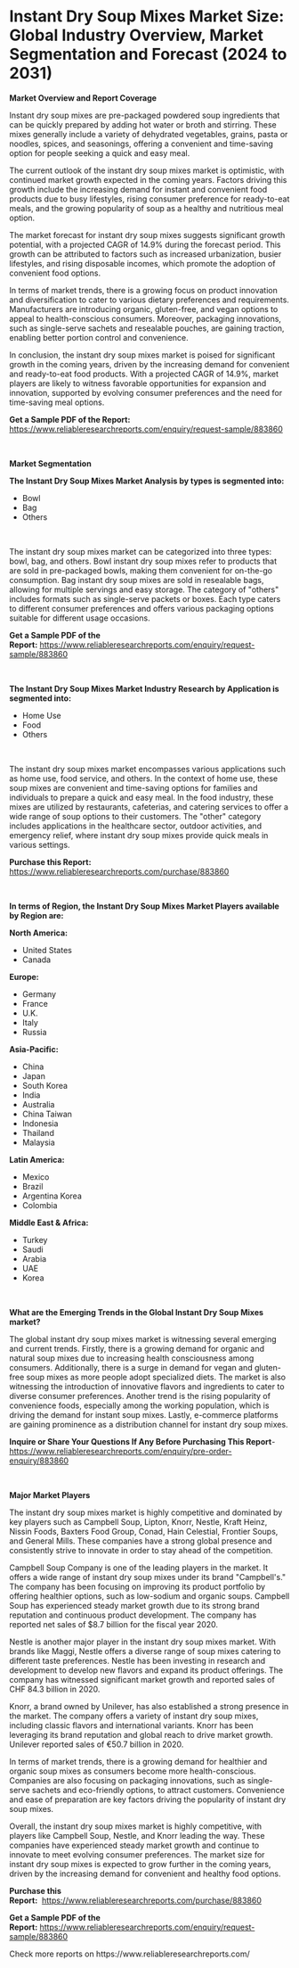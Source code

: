 <p><h1>Instant Dry Soup Mixes Market Size: Global Industry Overview, Market Segmentation and Forecast (2024 to 2031)</h1></p><p><strong>Market Overview and Report Coverage</strong></p>
<p><p>Instant dry soup mixes are pre-packaged powdered soup ingredients that can be quickly prepared by adding hot water or broth and stirring. These mixes generally include a variety of dehydrated vegetables, grains, pasta or noodles, spices, and seasonings, offering a convenient and time-saving option for people seeking a quick and easy meal.</p><p>The current outlook of the instant dry soup mixes market is optimistic, with continued market growth expected in the coming years. Factors driving this growth include the increasing demand for instant and convenient food products due to busy lifestyles, rising consumer preference for ready-to-eat meals, and the growing popularity of soup as a healthy and nutritious meal option.</p><p>The market forecast for instant dry soup mixes suggests significant growth potential, with a projected CAGR of 14.9% during the forecast period. This growth can be attributed to factors such as increased urbanization, busier lifestyles, and rising disposable incomes, which promote the adoption of convenient food options.</p><p>In terms of market trends, there is a growing focus on product innovation and diversification to cater to various dietary preferences and requirements. Manufacturers are introducing organic, gluten-free, and vegan options to appeal to health-conscious consumers. Moreover, packaging innovations, such as single-serve sachets and resealable pouches, are gaining traction, enabling better portion control and convenience.</p><p>In conclusion, the instant dry soup mixes market is poised for significant growth in the coming years, driven by the increasing demand for convenient and ready-to-eat food products. With a projected CAGR of 14.9%, market players are likely to witness favorable opportunities for expansion and innovation, supported by evolving consumer preferences and the need for time-saving meal options.</p></p>
<p><strong>Get a Sample PDF of the Report:</strong> <a href="https://www.reliableresearchreports.com/enquiry/request-sample/883860">https://www.reliableresearchreports.com/enquiry/request-sample/883860</a></p>
<p>&nbsp;</p>
<p><strong>Market Segmentation</strong></p>
<p><strong>The Instant Dry Soup Mixes Market Analysis by types is segmented into:</strong></p>
<p><ul><li>Bowl</li><li>Bag</li><li>Others</li></ul></p>
<p>&nbsp;</p>
<p><p>The instant dry soup mixes market can be categorized into three types: bowl, bag, and others. Bowl instant dry soup mixes refer to products that are sold in pre-packaged bowls, making them convenient for on-the-go consumption. Bag instant dry soup mixes are sold in resealable bags, allowing for multiple servings and easy storage. The category of "others" includes formats such as single-serve packets or boxes. Each type caters to different consumer preferences and offers various packaging options suitable for different usage occasions.</p></p>
<p><strong>Get a Sample PDF of the Report:</strong>&nbsp;<a href="https://www.reliableresearchreports.com/enquiry/request-sample/883860">https://www.reliableresearchreports.com/enquiry/request-sample/883860</a></p>
<p>&nbsp;</p>
<p><strong>The Instant Dry Soup Mixes Market Industry Research by Application is segmented into:</strong></p>
<p><ul><li>Home Use</li><li>Food</li><li>Others</li></ul></p>
<p>&nbsp;</p>
<p><p>The instant dry soup mixes market encompasses various applications such as home use, food service, and others. In the context of home use, these soup mixes are convenient and time-saving options for families and individuals to prepare a quick and easy meal. In the food industry, these mixes are utilized by restaurants, cafeterias, and catering services to offer a wide range of soup options to their customers. The "other" category includes applications in the healthcare sector, outdoor activities, and emergency relief, where instant dry soup mixes provide quick meals in various settings.</p></p>
<p><strong>Purchase this Report:</strong>&nbsp; <a href="https://www.reliableresearchreports.com/purchase/883860">https://www.reliableresearchreports.com/purchase/883860</a></p>
<p>&nbsp;</p>
<p><strong>In terms of Region, the Instant Dry Soup Mixes Market Players available by Region are:</strong></p>
<p>
    <p> <strong> North America: </strong>
        <ul>
            <li>United States</li>
            <li>Canada</li>
        </ul>
        </p> 
    <p> <strong> Europe: </strong>
        <ul>
            <li>Germany</li>
            <li>France</li>
            <li>U.K.</li>
            <li>Italy</li>
            <li>Russia</li>
        </ul>
        </p> 
    <p> <strong> Asia-Pacific: </strong>
        <ul>
            <li>China</li>
            <li>Japan</li>
            <li>South Korea</li>
            <li>India</li>
            <li>Australia</li>
            <li>China Taiwan</li>
            <li>Indonesia</li>
            <li>Thailand</li>
            <li>Malaysia</li>
        </ul>
        </p> 
    <p> <strong> Latin America: </strong>
        <ul>
            <li>Mexico</li>
            <li>Brazil</li>
            <li>Argentina Korea</li>
            <li>Colombia</li>
        </ul>
        </p> 
    <p> <strong> Middle East & Africa: </strong>
        <ul>
            <li>Turkey</li>
            <li>Saudi</li>
            <li>Arabia</li>
            <li>UAE</li>
            <li>Korea</li>
        </ul>
    </p>
    </p>
<p>&nbsp;</p>
<p><strong>What are the Emerging Trends in the Global Instant Dry Soup Mixes market?</strong></p>
<p><p>The global instant dry soup mixes market is witnessing several emerging and current trends. Firstly, there is a growing demand for organic and natural soup mixes due to increasing health consciousness among consumers. Additionally, there is a surge in demand for vegan and gluten-free soup mixes as more people adopt specialized diets. The market is also witnessing the introduction of innovative flavors and ingredients to cater to diverse consumer preferences. Another trend is the rising popularity of convenience foods, especially among the working population, which is driving the demand for instant soup mixes. Lastly, e-commerce platforms are gaining prominence as a distribution channel for instant dry soup mixes.</p></p>
<p><strong>Inquire or Share Your Questions If Any Before Purchasing This Report</strong>- <a href="https://www.reliableresearchreports.com/enquiry/pre-order-enquiry/883860">https://www.reliableresearchreports.com/enquiry/pre-order-enquiry/883860</a></p>
<p>&nbsp;</p>
<p><strong>Major Market Players</strong></p>
<p><p>The instant dry soup mixes market is highly competitive and dominated by key players such as Campbell Soup, Lipton, Knorr, Nestle, Kraft Heinz, Nissin Foods, Baxters Food Group, Conad, Hain Celestial, Frontier Soups, and General Mills. These companies have a strong global presence and consistently strive to innovate in order to stay ahead of the competition.</p><p>Campbell Soup Company is one of the leading players in the market. It offers a wide range of instant dry soup mixes under its brand "Campbell's." The company has been focusing on improving its product portfolio by offering healthier options, such as low-sodium and organic soups. Campbell Soup has experienced steady market growth due to its strong brand reputation and continuous product development. The company has reported net sales of $8.7 billion for the fiscal year 2020.</p><p>Nestle is another major player in the instant dry soup mixes market. With brands like Maggi, Nestle offers a diverse range of soup mixes catering to different taste preferences. Nestle has been investing in research and development to develop new flavors and expand its product offerings. The company has witnessed significant market growth and reported sales of CHF 84.3 billion in 2020.</p><p>Knorr, a brand owned by Unilever, has also established a strong presence in the market. The company offers a variety of instant dry soup mixes, including classic flavors and international variants. Knorr has been leveraging its brand reputation and global reach to drive market growth. Unilever reported sales of €50.7 billion in 2020.</p><p>In terms of market trends, there is a growing demand for healthier and organic soup mixes as consumers become more health-conscious. Companies are also focusing on packaging innovations, such as single-serve sachets and eco-friendly options, to attract customers. Convenience and ease of preparation are key factors driving the popularity of instant dry soup mixes.</p><p>Overall, the instant dry soup mixes market is highly competitive, with players like Campbell Soup, Nestle, and Knorr leading the way. These companies have experienced steady market growth and continue to innovate to meet evolving consumer preferences. The market size for instant dry soup mixes is expected to grow further in the coming years, driven by the increasing demand for convenient and healthy food options.</p></p>
<p><strong>Purchase this Report:</strong>&nbsp;&nbsp;<a href="https://www.reliableresearchreports.com/purchase/883860">https://www.reliableresearchreports.com/purchase/883860</a></p>
<p></p>
<p><strong>Get a Sample PDF of the Report:</strong>&nbsp;<a href="https://www.reliableresearchreports.com/enquiry/request-sample/883860">https://www.reliableresearchreports.com/enquiry/request-sample/883860</a></p>
<p>Check more reports on https://www.reliableresearchreports.com/</p>